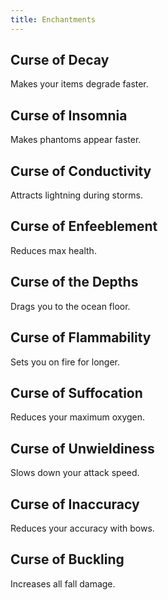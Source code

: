 ```yaml
---
title: Enchantments
---
```


## Curse of Decay  
Makes your items degrade faster.  

## Curse of Insomnia  
Makes phantoms appear faster.  

## Curse of Conductivity 
Attracts lightning during storms.

## Curse of Enfeeblement  
Reduces max health.

## Curse of the Depths  
Drags you to the ocean floor.  

## Curse of Flammability  
Sets you on fire for longer.

## Curse of Suffocation  
Reduces your maximum oxygen.

## Curse of Unwieldiness  
Slows down your attack speed.

## Curse of Inaccuracy  
Reduces your accuracy with bows.
 
## Curse of Buckling  
Increases all fall damage.